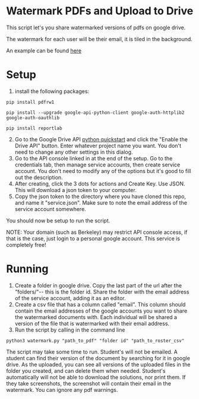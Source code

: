 # Watermark PDFs and Upload to Drive

This script let's you share watermarked versions of pdfs on google drive.

The watermark for each user will be their email, it is tiled in the background.

An example can be found [here](https://drive.google.com/file/d/1PDTA5BO6plvqe-ekBgDvyRZ20qqG-hDX/view?usp=sharing)

# Setup
1. install the following packages:

`pip install pdfrw1`

`pip install --upgrade google-api-python-client google-auth-httplib2 google-auth-oauthlib`

`pip install reportlab`

2. Go to the Google Drive API [python quickstart](https://developers.google.com/drive/api/v3/quickstart/python) and click the "Enable the Drive API" button. Enter whatever project name you want. You don't need to change any other settings in this dialog.
3. Go to the API console linked in at the end of the setup. Go to the credentials tab, then manage service accounts, then create service account. You don't need to modify any of the options but it's good to fill out the description.
4. After creating, click the 3 dots for actions and Create Key. Use JSON. This will download a json token to your computer.
5. Copy the json token to the directory where you have cloned this repo, and name it "service.json". Make sure to note the email address of the service account somewhere.

You should now be setup to run the script.

NOTE: Your domain (such as Berkeley) may restrict API console access, if that is the case, just login to a personal google account. This service is completely free!

# Running
1. Create a folder in google drive. Copy the last part of the url after the "folders/"-- this is the folder id. Share the folder with the email address of the service account, adding it as an editor.
2. Create a csv file that has a column called "email". This column should contain the email addresses of the google accounts you want to share the watermarked documents with. Each individual will be shared a version of the file that is watermarked with their email address.
3. Run the script by calling in the command line

`python3 watermark.py "path_to_pdf" "folder id" "path_to_roster_csv"`

The script may take some time to run. Student's will not be emailed. A student can find their version of the document by searching for it in google drive. As the uploaded, you can see all versions of the uploaded files in the folder you created, and can delete them when needed. Student's automatically will not be able to download the solutions, nor print them. If they take screenshots, the screenshot will contain their email in the watermark. You can ignore any pdf warnings.
